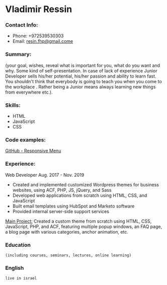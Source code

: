 # Vladimir Ressin

### Contact Info:

- Phone: +972539530303
- Email: resin.fhp@gmail.come

### Summary:

(your goal, wishes, reveal what is important for you, what do you want and why.
Some kind of self-presentation. In case of lack of experience Junior Developer sells his/her potential, his/her passion and ability to learn fast. You shouldn't think that everybody is going to teach you when you come to the workplace . Rather being a Junior means always
learning new things from everywhere etc.).

### Skills:

- HTML
- JavaScript
- CSS

### Code examples:

[GitHub - Responsive Menu](https://github.com/VladimirRiz/responsive_menu)

### Experience:

Web Developer Aug. 2017 - Nov. 2019

- Created and implemented customized Wordpress themes for business websites,
  using ACF, PHP, JS, jQuery, and Sass
- Developed web applications from scratch using HTML, CSS, and JavaScript
- Built email templates using HubSpot and Marketo software
- Provided internal server-side support services

[Main Project:](https://scopusventures.com/)
Created a custom theme from scratch using HTML, CSS, JavaScript, PHP, and ACF, featuring multiple popup windows, an FAQ page, a blog page with various categories, anchor animation, etc.

### Education

    (including courses, seminars, lectures, online learning)

### English

    live in israel
